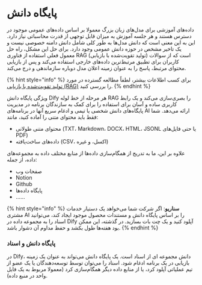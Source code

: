 # پایگاه دانش

داده‌های آموزشی برای مدل‌های زبان بزرگ معمولا بر اساس داده‌های عمومی موجود در دسترس هستند و هر جلسه آموزش به میزان قابل توجهی از قدرت محاسباتی نیاز دارد. این به این معنی است که دانش مدل‌ها به طور کلی شامل دانش دامنه خصوصی نیست و یک تاخیر مشخص در حوزه دانش عمومی وجود دارد. برای حل این مشکل، راه حل معمول فعلی استفاده از فناوری RAG (تولید تقویت‌شده با بازیابی) است که از سوالات کاربران برای تطبیق مرتبط‌ترین داده‌های خارجی استفاده می‌کند و پس از بازیابی محتوای مرتبط، پاسخ را به عنوان زمینه اعلان مدل دوباره سازماندهی و درج می‌کند.

{% hint style="info" %}
برای کسب اطلاعات بیشتر، لطفاً مطالعه گسترده در مورد [تولید تقویت‌شده با بازیابی (RAG)](../../learn-more/extended-reading/retrieval-augment/) را بررسی کنید.
{% endhint %} 

ویژگی پایگاه دانش Dify هر مرحله از خط لوله RAG را بصری‌سازی می‌کند و یک رابط کاربری ساده و آسان برای استفاده را برای کمک به سازندگان برنامه در مدیریت پایگاه‌های دانش شخصی یا تیمی و ادغام سریع آنها در برنامه‌های AI ارائه می‌دهد. شما فقط باید محتوای متنی را آماده کنید، مانند:

* محتوای متنی طولانی (TXT، Markdown، DOCX، HTML، JSONL یا حتی فایل‌های PDF)
* داده‌های ساخت‌یافته (CSV، اکسل، و غیره)

علاوه بر این، ما به تدریج از همگام‌سازی داده‌ها از منابع مختلف داده به مجموعه‌های داده، از جمله:

* صفحات وب
* Notion
* Github
* پایگاه داده‌ها
* ……

{% hint style="info" %}
**سناریو**: اگر شرکت شما می‌خواهد یک دستیار خدمات مشتری AI را بر اساس پایگاه دانش و مستندات محصول موجود ایجاد کند، می‌توانید اسناد را به مجموعه داده در Dify آپلود کنید و یک چت بات بسازید. در گذشته، این ممکن بود هفته‌ها طول بکشد و حفظ مداوم آن دشوار باشد.
{% endhint %}

### پایگاه دانش و اسناد

در Dify، دانش مجموعه ای از اسناد است. یک پایگاه دانش می‌تواند به عنوان یک زمینه بازیابی در یک برنامه ادغام شود. اسناد را می‌توان توسط توسعه‌دهندگان یا یک عضو از تیم عملیاتی آپلود کرد، یا از منابع داده دیگر همگام‌سازی کرد (معمولا مربوط به یک فایل واحد در منبع داده). 
